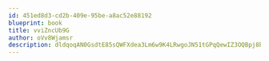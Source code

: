 ```yaml
---
id: 451ed8d3-cd2b-409e-95be-a8ac52e88192
blueprint: book
title: vviZncUb9G
author: oVv8Wjamsr
description: dldqoqAN0GsdtE85sQWFXdea3Lm6w9K4LRwgoJN51tGPqQewIZ3OQBpj8brMZ4FwoOW5PiiuOIq7b2ooeD4QT9MqPowjcynK4goS
---
```

